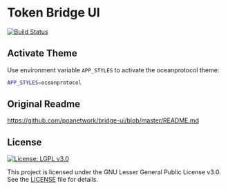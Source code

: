 # Token Bridge UI

[![Build Status](https://travis-ci.org/oceanprotocol/token-bridge-ui.svg?branch=master)](https://travis-ci.org/oceanprotocol/token-bridge-ui)

## Activate Theme

Use environment variable `APP_STYLES` to activate the oceanprotocol theme:

```bash
APP_STYLES=oceanprotocol
```

## Original Readme

https://github.com/poanetwork/bridge-ui/blob/master/README.md

## License

[![License: LGPL v3.0](https://img.shields.io/badge/License-LGPL%20v3-blue.svg)](https://www.gnu.org/licenses/lgpl-3.0)

This project is licensed under the GNU Lesser General Public License v3.0. See the [LICENSE](LICENSE) file for details.

